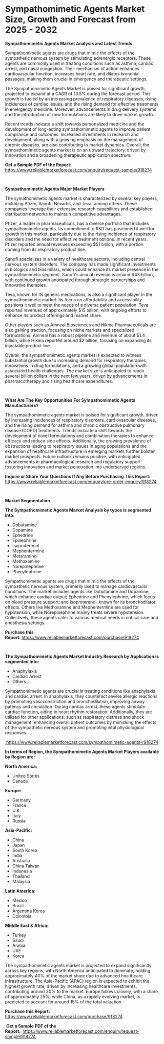 <p><h1>Sympathomimetic Agents Market Size, Growth and Forecast from 2025 - 2032</h1></p><p><strong>Sympathomimetic Agents Market Analysis and Latest Trends</strong></p>
<p><p>Sympathomimetic agents are drugs that mimic the effects of the sympathetic nervous system by stimulating adrenergic receptors. These agents are commonly used in treating conditions such as asthma, cardiac arrest, and nasal congestion. Their mechanism of action enhances cardiovascular function, increases heart rate, and dilates bronchial passages, making them crucial in emergency and therapeutic settings.</p><p>The Sympathomimetic Agents Market is poised for significant growth, projected to expand at a CAGR of 13.5% during the forecast period. This growth is fueled by an increasing prevalence of respiratory diseases, rising incidences of cardiac issues, and the rising demand for effective treatments in emergency medicine. Moreover, advancements in drug delivery systems and the introduction of new formulations are likely to drive market growth.</p><p>Recent trends indicate a shift towards personalized medicine and the development of long-acting sympathomimetic agents to improve patient compliance and outcomes. Increased investments in research and development, along with a growing emphasis on the management of chronic diseases, are also contributing to market dynamics. Overall, the sympathomimetic agents market is on an upward trajectory, driven by innovation and a broadening therapeutic application spectrum.</p></p>
<p><strong>Get a Sample PDF of the Report:&nbsp;</strong> <a href="https://www.reliablemarketforecast.com/enquiry/request-sample/918274?utm_campaign=3019&utm_medium=2&utm_source=Github&utm_content=ia&utm_term=17042025&utm_id=sympathomimetic-agents">https://www.reliablemarketforecast.com/enquiry/request-sample/918274</a></p>
<p>&nbsp;</p>
<p><strong>Sympathomimetic Agents Major Market Players</strong></p>
<p><p>The symathomimetic agents market is characterized by several key players, including Pfizer, Sanofi, Novartis, and Teva, among others. These companies leverage their extensive research capabilities and established distribution networks to maintain competitive advantages.</p><p>Pfizer, a leader in pharmaceuticals, has a diverse portfolio that includes sympathomimetic agents. Its commitment to R&D has positioned it well for growth in this market, particularly due to the rising incidence of respiratory disorders and the need for effective treatment options. In recent years, Pfizer reported annual revenues exceeding $51 billion, with a portion coming from its respiratory product line.</p><p>Sanofi specializes in a variety of healthcare sectors, including central nervous system disorders. The company has made significant investments in biologics and biosimilars, which could enhance its market presence in the sympathomimetic segment. Sanofi's annual revenue is around $43 billion, with continued growth anticipated through strategic partnerships and innovative therapies.</p><p>Teva, known for its generic medications, is also a significant player in the sympathomimetic market. Its focus on affordability and accessibility positions it well to meet the needs of a diverse patient population. Teva reported revenues of approximately $15 billion, with ongoing efforts to enhance its product offerings and market share.</p><p>Other players such as Amneal Biosciences and Hikma Pharmaceuticals are also gaining traction, focusing on niche markets and specialized formulations. Amneal has a robust pipeline and revenue of about $1.4 billion, while Hikma reported around $2 billion, focusing on expanding its injectable product line.</p><p>Overall, the sympathomimetic agents market is expected to witness substantial growth due to increasing demand for respiratory therapies, innovations in drug formulations, and a growing global population with associated health challenges. The market size is anticipated to reach several billion dollars in the next few years, driven by advancements in pharmacotherapy and rising healthcare expenditures.</p></p>
<p>&nbsp;</p>
<p><strong>What Are The Key Opportunities For Sympathomimetic Agents Manufacturers?</strong></p>
<p><p>The sympathomimetic agents market is poised for significant growth, driven by increasing incidences of respiratory disorders, cardiovascular diseases, and the rising demand for asthma and chronic obstructive pulmonary disease (COPD) treatments. Trends indicate a shift towards the development of novel formulations and combination therapies to enhance efficacy and reduce side effects. Additionally, the growing prevalence of obstructions leading to respiratory issues in aging populations and the expansion of healthcare infrastructure in emerging markets further bolster market prospects. Future outlook remains positive, with anticipated advancements in pharmacological research and regulatory support fostering innovation and market penetration into underserved regions.</p></p>
<p><strong>Inquire or Share Your Questions If Any Before Purchasing This Report:</strong> <a href="https://www.reliablemarketforecast.com/enquiry/pre-order-enquiry/918274?utm_campaign=3019&utm_medium=2&utm_source=Github&utm_content=ia&utm_term=17042025&utm_id=sympathomimetic-agents">https://www.reliablemarketforecast.com/enquiry/pre-order-enquiry/918274</a></p>
<p>&nbsp;</p>
<p><strong>Market Segmentation</strong></p>
<p><strong>The Sympathomimetic Agents Market Analysis by types is segmented into:</strong></p>
<p><ul><li>Dobutamine</li><li>Dopamine</li><li>Ephedrine</li><li>Epinephrine</li><li>Isoproterenol</li><li>Mephentermine</li><li>Metaraminol</li><li>Methoxamine</li><li>Norepinephrine</li><li>Phenylephrine</li></ul></p>
<p><p>Sympathomimetic agents are drugs that mimic the effects of the sympathetic nervous system, primarily used to manage cardiovascular conditions. The market includes agents like Dobutamine and Dopamine, which enhance cardiac output; Ephedrine and Phenylephrine, which focus on blood pressure support; and Isoproterenol, known for its bronchodilator effects. Others like Methoxamine and Mephentermine are used for hypotension, while Norepinephrine mainly treats severe hypotension. Collectively, these agents cater to various medical needs in critical care and anesthesia settings.</p></p>
<p><strong>Purchase this Report:&nbsp;</strong><a href="https://www.reliablemarketforecast.com/purchase/918274?utm_campaign=3019&utm_medium=2&utm_source=Github&utm_content=ia&utm_term=17042025&utm_id=sympathomimetic-agents">https://www.reliablemarketforecast.com/purchase/918274</a></p>
<p>&nbsp;</p>
<p><strong>The Sympathomimetic Agents Market Industry Research by Application is segmented into:</strong></p>
<p><ul><li>Anaphylaxis</li><li>Cardiac Arrest</li><li>Others</li></ul></p>
<p><p>Sympathomimetic agents are crucial in treating conditions like anaphylaxis and cardiac arrest. In anaphylaxis, they counteract severe allergic reactions by promoting vasoconstriction and bronchodilation, improving airway patency and circulation. During cardiac arrest, these agents stimulate cardiac function, aiding in heart rhythm restoration. Additionally, they are utilized for other applications, such as respiratory distress and shock management, enhancing overall patient outcomes by mimicking the effects of the sympathetic nervous system and promoting vital physiological responses.</p></p>
<p><a href="https://www.reliablemarketforecast.com/sympathomimetic-agents-r918274?utm_campaign=3019&utm_medium=2&utm_source=Github&utm_content=ia&utm_term=17042025&utm_id=sympathomimetic-agents">&nbsp;https://www.reliablemarketforecast.com/sympathomimetic-agents-r918274</a></p>
<p><strong>In terms of Region, the Sympathomimetic Agents Market Players available by Region are:</strong></p>
<p>
    <p> <strong> North America: </strong>
        <ul>
            <li>United States</li>
            <li>Canada</li>
        </ul>
        </p> 
    <p> <strong> Europe: </strong>
        <ul>
            <li>Germany</li>
            <li>France</li>
            <li>U.K.</li>
            <li>Italy</li>
            <li>Russia</li>
        </ul>
        </p> 
    <p> <strong> Asia-Pacific: </strong>
        <ul>
            <li>China</li>
            <li>Japan</li>
            <li>South Korea</li>
            <li>India</li>
            <li>Australia</li>
            <li>China Taiwan</li>
            <li>Indonesia</li>
            <li>Thailand</li>
            <li>Malaysia</li>
        </ul>
        </p> 
    <p> <strong> Latin America: </strong>
        <ul>
            <li>Mexico</li>
            <li>Brazil</li>
            <li>Argentina Korea</li>
            <li>Colombia</li>
        </ul>
        </p> 
    <p> <strong> Middle East & Africa: </strong>
        <ul>
            <li>Turkey</li>
            <li>Saudi</li>
            <li>Arabia</li>
            <li>UAE</li>
            <li>Korea</li>
        </ul>
    </p>
    </p>
<p><p>The sympathomimetic agents market is projected to expand significantly across key regions, with North America anticipated to dominate, holding approximately 40% of the market share due to advanced healthcare infrastructure. The Asia-Pacific (APAC) region is expected to exhibit the highest growth rate, driven by increasing healthcare investments, contributing around 30% to the market. Europe follows closely, with a share of approximately 25%, while China, as a rapidly evolving market, is predicted to account for around 15% of the total valuation.</p></p>
<p><strong>Purchase this Report: </strong><a href="https://www.reliablemarketforecast.com/purchase/918274?utm_campaign=3019&utm_medium=2&utm_source=Github&utm_content=ia&utm_term=17042025&utm_id=sympathomimetic-agents">https://www.reliablemarketforecast.com/purchase/918274</a></p>
<p>&nbsp;<strong>Get a Sample PDF of the Report:&nbsp;&nbsp;</strong><a href="https://www.reliablemarketforecast.com/enquiry/request-sample/918274?utm_campaign=3019&utm_medium=2&utm_source=Github&utm_content=ia&utm_term=17042025&utm_id=sympathomimetic-agents">https://www.reliablemarketforecast.com/enquiry/request-sample/918274</a></p>
<p><strong></strong></p>
<p><p></p><p></p><p></p></p>